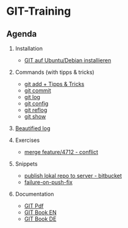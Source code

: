 # GIT-Training 

## Agenda 

  1. Installation 
     * [GIT auf Ubuntu/Debian installieren](installation-ubuntu-debian.md)
  
  1. Commands (with tipps & tricks) 
     * [git add + Tipps & Tricks](add.md)
     * [git commit](commit.md)
     * [git log](log.md)
     * [git config](config.md) 
     * [git reflog](reflog.md)
     * [git show](show.md)
     
  1. [Beautified log](beautify-log.md)
  
  1. Exercises 
     * [merge feature/4712 - conflict](merge-conflict.md)
  
  1. Snippets 
     * [publish lokal repo to server - bitbucket](local-public.md)
     * [failure-on-push-fix](failure-push.md)
  
  1. Documentation 
     * [GIT Pdf](http://schulung.t3isp.de/documents/pdfs/git/git-training.pdf) 
     * [GIT Book EN](https://git-scm.com/book/en/v2)
     * [GIT Book DE](https://git-scm.com/book/de/v2)
     
     
   
